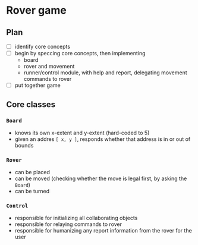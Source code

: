 # Rover game

## Plan

- [ ] identify core concepts
- [ ] begin by speccing core concepts, then implementing
  - board
  - rover and movement
  - runner/control module, with help and report, delegating movement commands to
      rover
- [ ] put together game

## Core classes

### `Board`

- knows its own x-extent and y-extent (hard-coded to 5)
- given an addres `[ x, y ]`, responds whether that address is in or out of
    bounds

### `Rover`

- can be placed
- can be moved (checking whether the move is legal first, by asking the `Board`)
- can be turned

### `Control`

- responsible for initializing all collaborating objects
- responsible for relaying commands to rover
- responsible for humanizing any report information from the rover for the user
